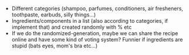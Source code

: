 - Different categories (shampoo, parfumes, conditioners, air fresheners, toothpaste, earbuds, silly things...)
- Ingredients/components in a list (also according to categories, if implement that) and created randomly with % etc
- If we do the randomized-generation, maybe we can share the recipe online and have some kind of voting system? Funnier if ingredients are stupid (bats eyes, mom's bra etc...)
